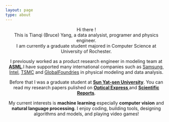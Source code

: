 ```yaml
---
layout: page
type: about
---
```

<p>
<center>Hi there !</center>
<center>This is Tianqi (Bruce) Yang, a data analysist, programer and physics engineer.</center>
    <center>I am currently a graduate student majored in Computer Science at University of Rochester. </center></p>
<p>
<center>I previously worked as a product research engineer in modeling team at <a href = "https://en.wikipedia.org/wiki/ASML_Holding"><strong>ASML</strong></a>.I have supported many international companies such as <a href = "https://en.wikipedia.org/wiki/Samsung">Samsung</a>, <a href = "https://en.wikipedia.org/wiki/Intel">Intel</a>, <a href = "https://en.wikipedia.org/wiki/TSMC">TSMC</a> and <a href = "https://en.wikipedia.org/wiki/GlobalFoundries">GlobalFoundries</a> in physical modeling and data analysis.</center>
</p>
<p>
<p><center>
 Before that I was a graduate student at <a href = "https://www.usnews.com/education/best-global-universities/sun-yat-sen-university-506062"><strong>Sun Yat-sen University</strong></a>. You can read my research papers pulished on <a href = "https://www.osapublishing.org/oe/abstract.cfm?uri=oe-24-11-12281"><strong>Optical Express </strong></a> and <a href = "https://www.nature.com/articles/srep32236"><strong> Scientific Reports</strong></a>.</center></p>

<p><center>
My current interests is <strong>machine learning</strong> especially <strong>computer vision</strong> and <strong>natural language processing</strong>. I enjoy coding, building tools, designing algorithms and models, and playing video games! 
</center></p>

